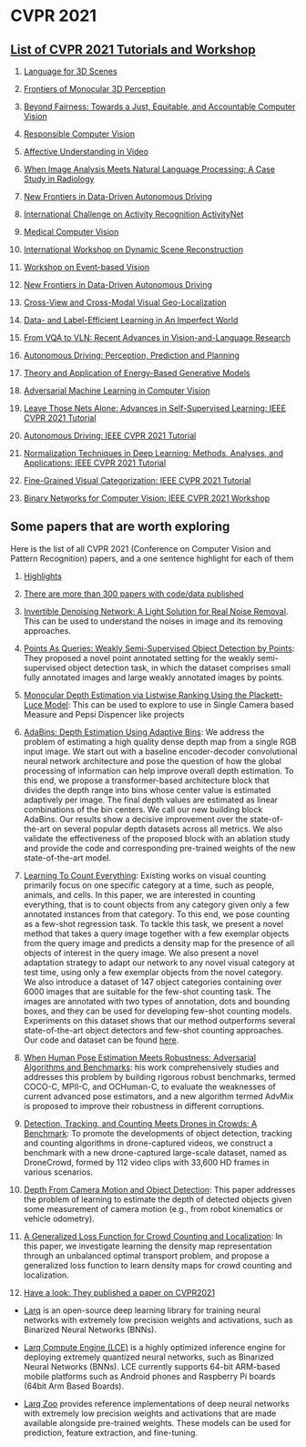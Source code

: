 # CVPR 2021


## [List of CVPR 2021 Tutorials and Workshop](https://www.reddit.com/r/computervision/comments/oa5z3o/list_of_cvpr_2021_tutorials_and_workshop/)

1. [Language for 3D Scenes](https://youtube.com/playlist?list=PLEIhq70yQhTACmNbXjFkA_yYTtR6LE8BR)

2. [Frontiers of Monocular 3D Perception](https://youtube.com/playlist?list=PLEIhq70yQhTDNvBPbec-Z1BgF5S22I3p6)
3. [Beyond Fairness: Towards a Just, Equitable, and Accountable Computer Vision](https://youtube.com/playlist?list=PLEIhq70yQhTCNF9oGxL1Xx3WQn8ddlP1m)
4. [Responsible Computer Vision](https://youtube.com/playlist?list=PLUgbVHjDharh-Vqk1K69uk7AUFKt9JTIl)
5. [Affective Understanding in Video](https://youtube.com/playlist?list=PLUgbVHjDharheJU376Upvk2DoBrmLYHdk)
6. [When Image Analysis Meets Natural Language Processing: A Case Study in Radiology](https://youtube.com/playlist?list=PLUgbVHjDhargV_dgD4TsNObumDvBcpAbm)
7. [New Frontiers in Data-Driven Autonomous Driving](https://youtube.com/playlist?list=PLUgbVHjDharjwxJUlbRObllPj-HRtTLTl)
8. [International Challenge on Activity Recognition ActivityNet](https://youtube.com/playlist?list=PLUgbVHjDharhwg2uM_hj5kiVnSpMZYDIW)
9. [Medical Computer Vision](https://youtube.com/playlist?list=PLUgbVHjDharj9ttEepu-Vv3610-PCK9dK)
10. [International Workshop on Dynamic Scene Reconstruction](https://youtube.com/playlist?list=PLUgbVHjDharhGNLVoq2QkCalwTxIWkjWR)
11. [Workshop on Event-based Vision](https://youtube.com/playlist?list=PLUgbVHjDharj-uqu91nV_anULCfpQoi5b)
12. [New Frontiers in Data-Driven Autonomous Driving](https://youtube.com/playlist?list=PLUgbVHjDharjwxJUlbRObllPj-HRtTLTl)
13. [Cross-View and Cross-Modal Visual Geo-Localization](https://youtube.com/playlist?list=PLUgbVHjDharjTo9tk3xcPJHEkmi33ap-u)
14. [Data- and Label-Efficient Learning in An Imperfect World](https://youtube.com/playlist?list=PLUgbVHjDhari3K24ROdYth2OS4Y4hH028)
15. [From VQA to VLN: Recent Advances in Vision-and-Language Research](https://youtube.com/playlist?list=PLUgbVHjDhari645g1zmpo-MtOVap1FKxh)
16. [Autonomous Driving: Perception, Prediction and Planning](https://youtube.com/playlist?list=PLUgbVHjDhargdoZ9hLlKS6lJIYOqcYoND)
17. [Theory and Application of Energy-Based Generative Models](https://youtube.com/playlist?list=PLUgbVHjDharg7zIB00tCgk8dcrWLnWR0a)
18. [Adversarial Machine Learning in Computer Vision](https://youtube.com/playlist?list=PLUgbVHjDhargI044nRdTVQvc2p9-yORKL)
18. [Leave Those Nets Alone: Advances in Self-Supervised Learning: IEEE CVPR 2021 Tutorial](https://youtube.com/playlist?list=PLUgbVHjDharhcjvDURmtAeLSU84Vr2V-Q)
19. [Autonomous Driving: IEEE CVPR 2021 Tutorial](https://youtube.com/playlist?list=PLUgbVHjDharhCnUzWQryw2rZUe7K_qWdc)
20. [Normalization Techniques in Deep Learning: Methods, Analyses, and Applications: IEEE CVPR 2021 Tutorial](https://youtube.com/playlist?list=PLUgbVHjDhargycWpy2V1jdKto19YhTaTt)
21. [Fine-Grained Visual Categorization: IEEE CVPR 2021 Tutorial](https://youtube.com/playlist?list=PLUgbVHjDhargrqfiqGf8LlN4QeRnds-bP)
22. [Binary Networks for Computer Vision: IEEE CVPR 2021 Workshop](https://youtube.com/playlist?list=PLEIhq70yQhTAdoVAuHUdSR-xQHXzATgYo)


## Some papers that are worth exploring
Here is the list of all CVPR 2021 (Conference on Computer Vision and Pattern Recognition) papers, and a one sentence highlight for each of them

1. [Highlights](https://www.paperdigest.org/2021/06/cvpr-2021-highlights)
2. [There are more than 300 papers with code/data published](https://www.paperdigest.org/2021/06/cvpr-2021-papers-with-code-data/)

1. [Invertible Denoising Network: A Light Solution for Real Noise Removal](https://openaccess.thecvf.com/content/CVPR2021/papers/Liu_Invertible_Denoising_Network_A_Light_Solution_for_Real_Noise_Removal_CVPR_2021_paper.pdf). This can be used to understand the noises in image and its removing approaches.

2. [Points As Queries: Weakly Semi-Supervised Object Detection by Points](https://openaccess.thecvf.com/content/CVPR2021/papers/Chen_Points_As_Queries_Weakly_Semi-Supervised_Object_Detection_by_Points_CVPR_2021_paper.pdf): They proposed a novel point annotated setting for the weakly semi-supervised object detection task, in which the dataset comprises small fully annotated images and large weakly annotated images by points.
3. [Monocular Depth Estimation via Listwise Ranking Using the Plackett-Luce Model](https://openaccess.thecvf.com/content/CVPR2021/papers/Lienen_Monocular_Depth_Estimation_via_Listwise_Ranking_Using_the_Plackett-Luce_Model_CVPR_2021_paper.pdf): This can be used to explore to use in Single Camera based Measure and Pepsi Dispencer like projects

4. [AdaBins: Depth Estimation Using Adaptive Bins](https://openaccess.thecvf.com/content/CVPR2021/papers/Bhat_AdaBins_Depth_Estimation_Using_Adaptive_Bins_CVPR_2021_paper.pdf):
  We address the problem of estimating a high quality dense depth map from a single RGB input image. We start out with a baseline encoder-decoder convolutional neural network architecture and pose the question of how the global processing of information can help improve overall depth estimation. To this end, we propose a transformer-based architecture block that divides the depth range into bins whose center value is estimated adaptively per image. The final depth values are estimated as linear combinations of the bin centers. We call our new building block AdaBins. Our results show a decisive improvement over the state-of-the-art on several popular depth datasets across all metrics. We also validate the effectiveness of the proposed block with an ablation study and provide the code and corresponding pre-trained weights of the new state-of-the-art model.

5. [Learning To Count Everything](https://openaccess.thecvf.com/content/CVPR2021/papers/Ranjan_Learning_To_Count_Everything_CVPR_2021_paper.pdf):
  Existing works on visual counting primarily focus on one specific category at a time, such as people, animals, and cells. In this paper, we are interested in counting everything, that is to count objects from any category given only a few annotated instances from that category. To this end, we pose counting as a few-shot regression task. To tackle this task, we present a novel method that takes a query image together with a few exemplar objects from the query image and predicts a density map for the presence of all objects of interest in the query image. We also present a novel adaptation strategy to adapt our network to any novel visual category at test time, using only a few exemplar objects from the novel category. We also introduce a dataset of 147 object categories containing over 6000 images that are suitable for the few-shot counting task. The images are annotated with two types of annotation, dots and bounding boxes, and they can be used for developing few-shot counting models. Experiments on this dataset shows that our method outperforms several state-of-the-art object detectors and few-shot counting approaches. Our code and dataset can be found [here](https://github.com/cvlab-stonybrook/LearningToCountEverything).

6. [When Human Pose Estimation Meets Robustness: Adversarial Algorithms and Benchmarks](http://openaccess.thecvf.com//content/CVPR2021/html/Wang_When_Human_Pose_Estimation_Meets_Robustness_Adversarial_Algorithms_and_Benchmarks_CVPR_2021_paper.html):
  his work comprehensively studies and addresses this problem by building rigorous robust benchmarks, termed COCO-C, MPII-C, and OCHuman-C, to evaluate the weaknesses of current advanced pose estimators, and a new algorithm termed AdvMix is proposed to improve their robustness in different corruptions.

7. [Detection, Tracking, and Counting Meets Drones in Crowds: A Benchmark](http://openaccess.thecvf.com//content/CVPR2021/html/Wen_Detection_Tracking_and_Counting_Meets_Drones_in_Crowds_A_Benchmark_CVPR_2021_paper.html):
  To promote the developments of object detection, tracking and counting algorithms in drone-captured videos, we construct a benchmark with a new drone-captured large-scale dataset, named as DroneCrowd, formed by 112 video clips with 33,600 HD frames in various scenarios.

8. [Depth From Camera Motion and Object Detection](http://openaccess.thecvf.com//content/CVPR2021/html/Griffin_Depth_From_Camera_Motion_and_Object_Detection_CVPR_2021_paper.html):
  This paper addresses the problem of learning to estimate the depth of detected objects given some measurement of camera motion (e.g., from robot kinematics or vehicle odometry).

9. [A Generalized Loss Function for Crowd Counting and Localization](http://openaccess.thecvf.com//content/CVPR2021/html/Wan_A_Generalized_Loss_Function_for_Crowd_Counting_and_Localization_CVPR_2021_paper.html):
  In this paper, we investigate learning the density map representation through an unbalanced optimal transport problem, and propose a generalized loss function to learn density maps for crowd counting and localization.

10. [Have a look: They published a paper on CVPR2021](https://www.youtube.com/watch?v=CPHC7TljskY&list=PLEIhq70yQhTAdoVAuHUdSR-xQHXzATgYo&index=1)
  * [Larq](https://github.com/larq/larq) is an open-source deep learning library for training neural networks with extremely low precision weights and activations, such as Binarized Neural Networks (BNNs).

  * [Larq Compute Engine (LCE)](https://github.com/larq/compute-engine) is a highly optimized inference engine for deploying extremely quantized neural networks, such as Binarized Neural Networks (BNNs). LCE currently supports 64-bit ARM-based mobile platforms such as Android phones and Raspberry Pi boards (64bit Arm Based Boards).

  * [Larq Zoo](https://docs.larq.dev/zoo/) provides reference implementations of deep neural networks with extremely low precision weights and activations that are made available alongside pre-trained weights. These models can be used for prediction, feature extraction, and fine-tuning.
